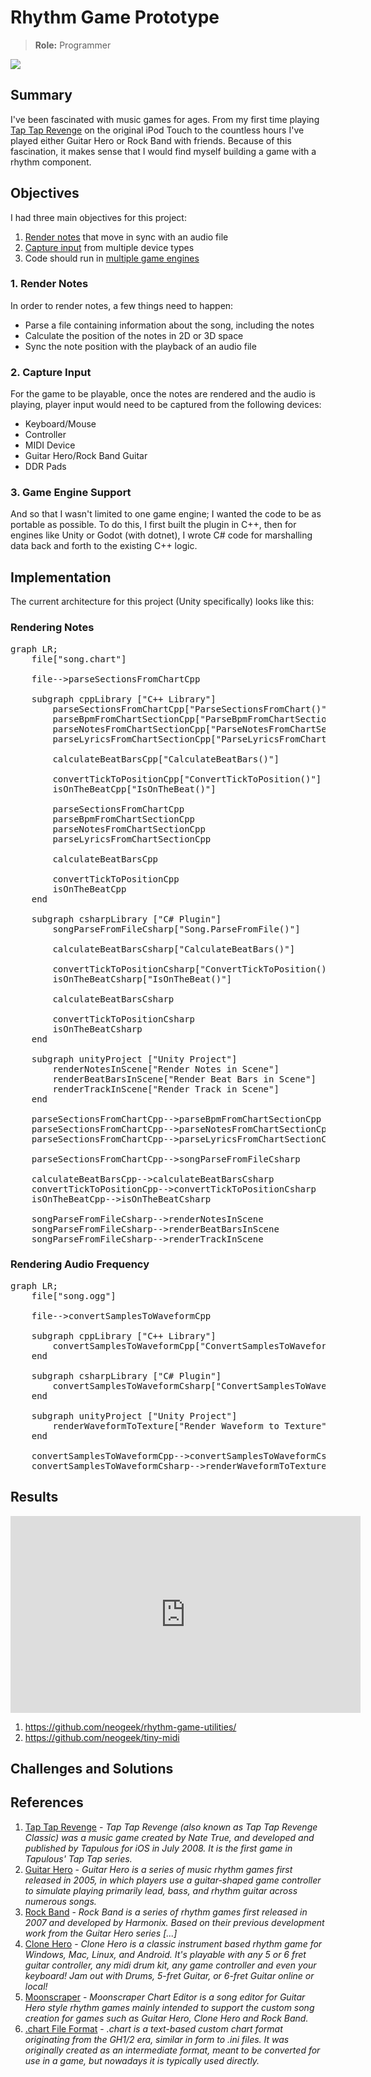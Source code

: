 # Rhythm Game Prototype

> **Role:** Programmer

![](../../images/projects/rhythm-game-utilities/rhythm-game-utilities-demo.png)

## Summary

I've been fascinated with music games for ages. From my first time playing [Tap Tap Revenge](https://en.wikipedia.org/wiki/Tap_Tap_Revenge) on the original iPod Touch to the countless hours I've played either Guitar Hero or Rock Band with friends. Because of this fascination, it makes sense that I would find myself building a game with a rhythm component.

## Objectives

I had three main objectives for this project:

1. [Render notes](#render-notes) that move in sync with an audio file
1. [Capture input](#capture-input) from multiple device types
1. Code should run in [multiple game engines](#game-engine-support)

### 1. Render Notes

In order to render notes, a few things need to happen:

- Parse a file containing information about the song, including the notes
- Calculate the position of the notes in 2D or 3D space
- Sync the note position with the playback of an audio file

### 2. Capture Input

For the game to be playable, once the notes are rendered and the audio is playing, player input would need to be captured from the following devices:

- Keyboard/Mouse
- Controller
- MIDI Device
- Guitar Hero/Rock Band Guitar
- DDR Pads

### 3. Game Engine Support

And so that I wasn't limited to one game engine; I wanted the code to be as portable as possible. To do this, I first built the plugin in C++, then for engines like Unity or Godot (with dotnet), I wrote C# code for marshalling data back and forth to the existing C++ logic.

## Implementation

The current architecture for this project (Unity specifically) looks like this:

### Rendering Notes

<pre class="mermaid">
graph LR;
    file["song.chart"]

    file-->parseSectionsFromChartCpp

    subgraph cppLibrary ["C++ Library"]
        parseSectionsFromChartCpp["ParseSectionsFromChart()"]
        parseBpmFromChartSectionCpp["ParseBpmFromChartSection()"]
        parseNotesFromChartSectionCpp["ParseNotesFromChartSection()"]
        parseLyricsFromChartSectionCpp["ParseLyricsFromChartSection()"]

        calculateBeatBarsCpp["CalculateBeatBars()"]

        convertTickToPositionCpp["ConvertTickToPosition()"]
        isOnTheBeatCpp["IsOnTheBeat()"]

        parseSectionsFromChartCpp
        parseBpmFromChartSectionCpp
        parseNotesFromChartSectionCpp
        parseLyricsFromChartSectionCpp

        calculateBeatBarsCpp

        convertTickToPositionCpp
        isOnTheBeatCpp
    end

    subgraph csharpLibrary ["C# Plugin"]
        songParseFromFileCsharp["Song.ParseFromFile()"]

        calculateBeatBarsCsharp["CalculateBeatBars()"]

        convertTickToPositionCsharp["ConvertTickToPosition()"]
        isOnTheBeatCsharp["IsOnTheBeat()"]

        calculateBeatBarsCsharp

        convertTickToPositionCsharp
        isOnTheBeatCsharp
    end

    subgraph unityProject ["Unity Project"]
        renderNotesInScene["Render Notes in Scene"]
        renderBeatBarsInScene["Render Beat Bars in Scene"]
        renderTrackInScene["Render Track in Scene"]
    end

    parseSectionsFromChartCpp-->parseBpmFromChartSectionCpp
    parseSectionsFromChartCpp-->parseNotesFromChartSectionCpp
    parseSectionsFromChartCpp-->parseLyricsFromChartSectionCpp

    parseSectionsFromChartCpp-->songParseFromFileCsharp

    calculateBeatBarsCpp-->calculateBeatBarsCsharp
    convertTickToPositionCpp-->convertTickToPositionCsharp
    isOnTheBeatCpp-->isOnTheBeatCsharp

    songParseFromFileCsharp-->renderNotesInScene
    songParseFromFileCsharp-->renderBeatBarsInScene
    songParseFromFileCsharp-->renderTrackInScene
</pre>

### Rendering Audio Frequency

<pre class="mermaid">
graph LR;
    file["song.ogg"]

    file-->convertSamplesToWaveformCpp

    subgraph cppLibrary ["C++ Library"]
        convertSamplesToWaveformCpp["ConvertSamplesToWaveform()"]
    end

    subgraph csharpLibrary ["C# Plugin"]
        convertSamplesToWaveformCsharp["ConvertSamplesToWaveform()"]
    end

    subgraph unityProject ["Unity Project"]
        renderWaveformToTexture["Render Waveform to Texture"]
    end

    convertSamplesToWaveformCpp-->convertSamplesToWaveformCsharp
    convertSamplesToWaveformCsharp-->renderWaveformToTexture
</pre>

## Results

<iframe width="560" height="315" src="https://www.youtube-nocookie.com/embed/WSMoc8Y1FOE?si=yG__n1fUNcQMQ2_n" title="YouTube video player" frameborder="0" allow="accelerometer; autoplay; clipboard-write; encrypted-media; gyroscope; picture-in-picture; web-share" referrerpolicy="strict-origin-when-cross-origin" allowfullscreen></iframe>

1. https://github.com/neogeek/rhythm-game-utilities/
1. https://github.com/neogeek/tiny-midi

## Challenges and Solutions

## References

1. [Tap Tap Revenge](https://en.wikipedia.org/wiki/Tap_Tap_Revenge) - _Tap Tap Revenge (also known as Tap Tap Revenge Classic) was a music game created by Nate True, and developed and published by Tapulous for iOS in July 2008. It is the first game in Tapulous' Tap Tap series._
1. [Guitar Hero](https://en.wikipedia.org/wiki/Guitar_Hero) - _Guitar Hero is a series of music rhythm games first released in 2005, in which players use a guitar-shaped game controller to simulate playing primarily lead, bass, and rhythm guitar across numerous songs._
1. [Rock Band](https://en.wikipedia.org/wiki/Rock_Band) - _Rock Band is a series of rhythm games first released in 2007 and developed by Harmonix. Based on their previous development work from the Guitar Hero series [...]_
1. [Clone Hero](https://clonehero.net/) - _Clone Hero is a classic instrument based rhythm game for Windows, Mac, Linux, and Android. It's playable with any 5 or 6 fret guitar controller, any midi drum kit, any game controller and even your keyboard! Jam out with Drums, 5-fret Guitar, or 6-fret Guitar online or local!_
1. [Moonscraper](https://github.com/FireFox2000000/Moonscraper-Chart-Editor) - _Moonscraper Chart Editor is a song editor for Guitar Hero style rhythm games mainly intended to support the custom song creation for games such as Guitar Hero, Clone Hero and Rock Band._
1. [.chart File Format](https://github.com/TheNathannator/GuitarGame_ChartFormats/blob/main/doc/FileFormats/.chart/Core%20Infrastructure.md) - _.chart is a text-based custom chart format originating from the GH1/2 era, similar in form to .ini files. It was originally created as an intermediate format, meant to be converted for use in a game, but nowadays it is typically used directly._
